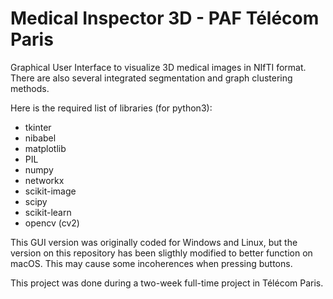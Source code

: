 # Medical Inspector 3D - PAF Télécom Paris
Graphical User Interface to visualize 3D medical images in NIfTI format. There are also several integrated segmentation and graph clustering methods.

Here is the required list of libraries (for python3):
- tkinter 
- nibabel
- matplotlib
- PIL
- numpy
- networkx
- scikit-image
- scipy
- scikit-learn
- opencv (cv2)

This GUI version was originally coded for Windows and Linux, but the version on this repository has been sligthly modified to better function on macOS. This may cause some incoherences when pressing buttons.

This project was done during a two-week full-time project in Télécom Paris.

